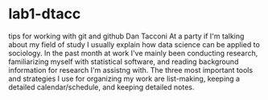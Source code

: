 # lab1-dtacc
tips for working with git and github
Dan Tacconi
At a party if I'm talking about my field of study I usually explain how data science can be applied to sociology.
In the past month at work I've mainly been conducting research, familiarizing myself with statistical software, and reading background information for research I'm assistng with.
The three most important tools and strategies I use for organizing my work are list-making, keeping a detailed calendar/schedule, and keeping detailed notes. 
